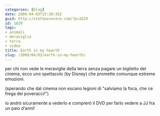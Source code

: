 ```yaml
---
categories: [blog]
date: 2009-04-03T15:39:35Z
guid: http://stefanocecere.com/?p=1629
id: 1629
tags:
- animali
- meraviglia
- terra
- video
title: Earth in my hearth
slug: /2009/04/03/earth-in-my-hearth/
---
```


per chi non vede le meraviglie della terra senza pagare un biglietto del cinema, ecco uno spettacolo (by Disney) che promette comunque estreme emozioni.
  
(sperando che dal cinema non escano legioni di "salviamo la foca, che ce frega dei poveracci!")
  
io andrò sicuramente a vederlo e comprerò il DVD per farlo vedere a JJ fra un paio d'anni!